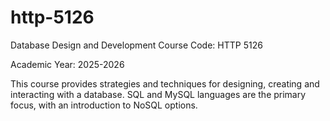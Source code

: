 # http-5126
Database Design and Development
Course Code: HTTP 5126

Academic Year: 2025-2026

This course provides strategies and techniques for designing, creating and interacting with a database. SQL and MySQL languages are the primary focus, with an introduction to NoSQL options.